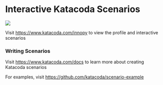 # Interactive Katacoda Scenarios

[![](http://shields.katacoda.com/katacoda/innopy/count.svg)](https://www.katacoda.com/innopy "Get your profile on Katacoda.com")

Visit https://www.katacoda.com/innopy to view the profile and interactive scenarios

### Writing Scenarios
Visit https://www.katacoda.com/docs to learn more about creating Katacoda scenarios

For examples, visit https://github.com/katacoda/scenario-example
